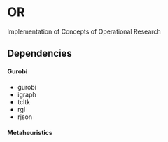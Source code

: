 # OR
Implementation of Concepts of Operational Research

## Dependencies

#### Gurobi

- gurobi
- igraph
- tcltk
- rgl
- rjson

#### Metaheuristics
